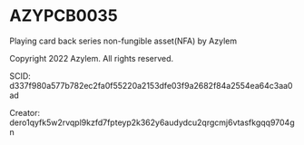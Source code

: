 # AZYPCB0035
Playing card back series non-fungible asset(NFA) by Azylem

Copyright 2022 Azylem. All rights reserved.

SCID: d337f980a577b782ec2fa0f55220a2153dfe03f9a2682f84a2554ea64c3aa0ad

Creator: dero1qyfk5w2rvqpl9kzfd7fpteyp2k362y6audydcu2qrgcmj6vtasfkgqq9704gn
